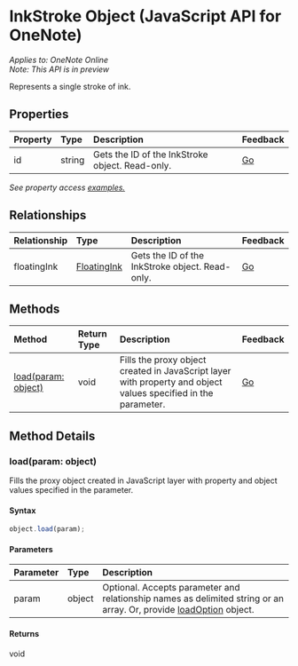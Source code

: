 # InkStroke Object (JavaScript API for OneNote)

_Applies to: OneNote Online_  
_Note: This API is in preview_  


Represents a single stroke of ink.

## Properties

| Property	   | Type	|Description|Feedback|
|:---------------|:--------|:----------|:-------|
|id|string|Gets the ID of the InkStroke object. Read-only.|[Go](https://github.com/OfficeDev/office-js-docs/issues/new?title=OneNote-inkStroke-id)|

_See property access [examples.](#property-access-examples)_

## Relationships
| Relationship | Type	|Description| Feedback|
|:---------------|:--------|:----------|:-------|
|floatingInk|[FloatingInk](floatingink.md)|Gets the ID of the InkStroke object. Read-only.|[Go](https://github.com/OfficeDev/office-js-docs/issues/new?title=OneNote-inkStroke-floatingInk)|

## Methods

| Method		   | Return Type	|Description| Feedback|
|:---------------|:--------|:----------|:-------|
|[load(param: object)](#loadparam-object)|void|Fills the proxy object created in JavaScript layer with property and object values specified in the parameter.|[Go](https://github.com/OfficeDev/office-js-docs/issues/new?title=OneNote-inkStroke-load)|

## Method Details


### load(param: object)
Fills the proxy object created in JavaScript layer with property and object values specified in the parameter.

#### Syntax
```js
object.load(param);
```

#### Parameters
| Parameter	   | Type	|Description|
|:---------------|:--------|:----------|
|param|object|Optional. Accepts parameter and relationship names as delimited string or an array. Or, provide [loadOption](loadoption.md) object.|

#### Returns
void
